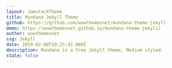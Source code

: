 ```yaml
---
layout: JamstackTheme
title: Mundana Jekyll Theme
github: https://github.com/wowthemesnet/mundana-theme-jekyll
demo: https://wowthemesnet.github.io/mundana-theme-jekyll/
author: wowthemesnet
ssg: Jekyll
date: 2019-02-08T19:25:42.000Z
description: Mundana is a free Jekyll theme, Medium styled.
stale: false
---
```

